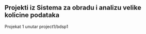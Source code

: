 ## Projekti iz Sistema za obradu i analizu velike kolicine podataka

 Projekat 1 unutar project1/bdsp1